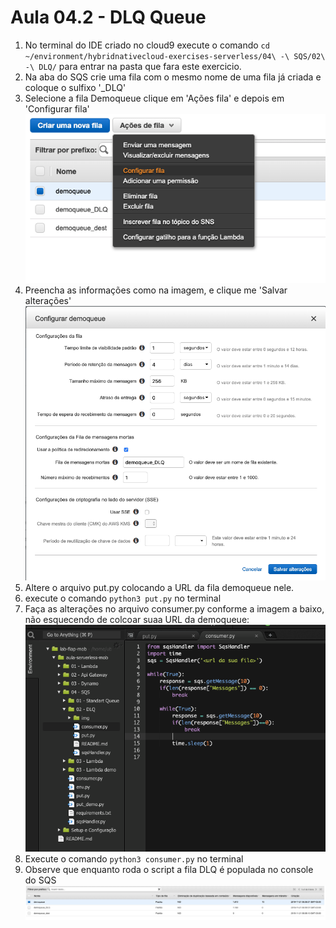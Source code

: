# Aula 04.2 - DLQ Queue

1. No terminal do IDE criado no cloud9 execute o comando `cd ~/environment/hybridnativecloud-exercises-serverless/04\ -\ SQS/02\ -\ DLQ/` para entrar na pasta que fara este exercicio.
2. Na aba do SQS crie uma fila com o mesmo nome de uma fila já criada e coloque o sulfixo '_DLQ'
3. Selecione a fila Demoqueue clique em 'Ações  fila' e depois em 'Configurar fila'
![img/dlq-01.png](img/dlq-01.png)
3. Preencha as informações como na imagem, e clique me 'Salvar alterações'
![img/dlq-02.png](img/dlq-02.png)
1. Altere o arquivo put.py colocando a URL da fila demoqueue nele.
2. execute o comando `python3 put.py` no terminal
3. Faça as alterações no arquivo consumer.py conforme a imagem a baixo, não esquecendo de colcoar suaa URL da demoqueue:
![img/dlq-03.png](img/dlq-03.png)
9. Execute o comando `python3 consumer.py` no terminal
10. Observe que enquanto roda o script a fila DLQ é populada no console do SQS
    ![img/dlq-04.png](img/dlq-04.png)